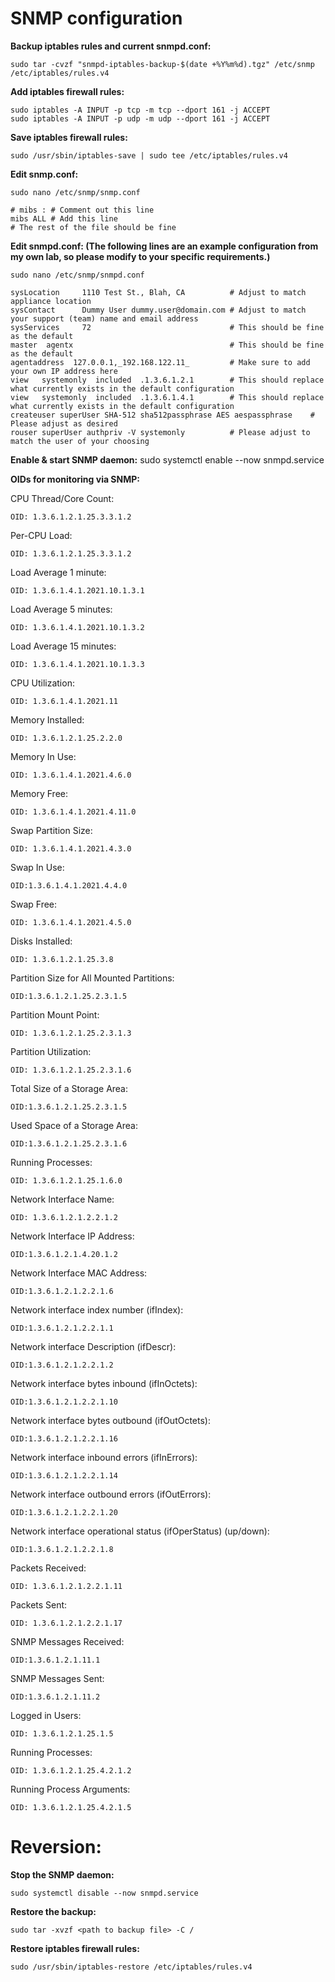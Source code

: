 # SNMP configuration

**Backup iptables rules and current snmpd.conf:**

    sudo tar -cvzf "snmpd-iptables-backup-$(date +%Y%m%d).tgz" /etc/snmp /etc/iptables/rules.v4    





**Add iptables firewall rules:**

    sudo iptables -A INPUT -p tcp -m tcp --dport 161 -j ACCEPT
    sudo iptables -A INPUT -p udp -m udp --dport 161 -j ACCEPT





**Save iptables firewall rules:**

    sudo /usr/sbin/iptables-save | sudo tee /etc/iptables/rules.v4



**Edit snmp.conf:**

    sudo nano /etc/snmp/snmp.conf

    # mibs : # Comment out this line
    mibs ALL # Add this line
    # The rest of the file should be fine



**Edit snmpd.conf: (The following lines are an example configuration from my own lab, so please modify to your specific requirements.)**

    sudo nano /etc/snmp/snmpd.conf

    sysLocation     1110 Test St., Blah, CA          # Adjust to match appliance location
    sysContact      Dummy User dummy.user@domain.com # Adjust to match your support (team) name and email address
    sysServices     72                               # This should be fine as the default
    master  agentx                                   # This should be fine as the default
    agentaddress  127.0.0.1,_192.168.122.11_         # Make sure to add your own IP address here
    view   systemonly  included  .1.3.6.1.2.1        # This should replace what currently exists in the default configuration
    view   systemonly  included  .1.3.6.1.4.1        # This should replace what currently exists in the default configuration
    createuser superUser SHA-512 sha512passphrase AES aespassphrase    # Please adjust as desired
    rouser superUser authpriv -V systemonly          # Please adjust to match the user of your choosing


**Enable & start SNMP daemon:**
    sudo systemctl enable --now snmpd.service


**OIDs for monitoring via SNMP:**



CPU Thread/Core Count:

    OID: 1.3.6.1.2.1.25.3.3.1.2


Per-CPU Load:

    OID: 1.3.6.1.2.1.25.3.3.1.2


Load Average 1 minute:

    OID: 1.3.6.1.4.1.2021.10.1.3.1


Load Average 5 minutes:

    OID: 1.3.6.1.4.1.2021.10.1.3.2


Load Average 15 minutes:

    OID: 1.3.6.1.4.1.2021.10.1.3.3


CPU Utilization:

    OID: 1.3.6.1.4.1.2021.11


Memory Installed:

    OID: 1.3.6.1.2.1.25.2.2.0


Memory In Use:

    OID: 1.3.6.1.4.1.2021.4.6.0


Memory Free:

    OID: 1.3.6.1.4.1.2021.4.11.0


Swap Partition Size:

    OID: 1.3.6.1.4.1.2021.4.3.0


Swap In Use:

    OID:1.3.6.1.4.1.2021.4.4.0


Swap Free:

    OID: 1.3.6.1.4.1.2021.4.5.0


Disks Installed:

    OID: 1.3.6.1.2.1.25.3.8


Partition Size for All Mounted Partitions:

    OID:1.3.6.1.2.1.25.2.3.1.5


Partition Mount Point:

    OID: 1.3.6.1.2.1.25.2.3.1.3


Partition Utilization:

    OID: 1.3.6.1.2.1.25.2.3.1.6


Total Size of a Storage Area:

    OID:1.3.6.1.2.1.25.2.3.1.5


Used Space of a Storage Area:

    OID:1.3.6.1.2.1.25.2.3.1.6


Running Processes:

    OID: 1.3.6.1.2.1.25.1.6.0


Network Interface Name:

    OID: 1.3.6.1.2.1.2.2.1.2


Network Interface IP Address:

    OID:1.3.6.1.2.1.4.20.1.2


Network Interface MAC Address:

    OID:1.3.6.1.2.1.2.2.1.6


Network interface index number (ifIndex):

    OID:1.3.6.1.2.1.2.2.1.1


Network interface Description (ifDescr):

    OID:1.3.6.1.2.1.2.2.1.2


Network interface bytes inbound (ifInOctets):

    OID:1.3.6.1.2.1.2.2.1.10


Network interface bytes outbound (ifOutOctets):

    OID:1.3.6.1.2.1.2.2.1.16


Network interface inbound errors (ifInErrors):

    OID:1.3.6.1.2.1.2.2.1.14


Network interface outbound errors (ifOutErrors):

    OID:1.3.6.1.2.1.2.2.1.20


Network interface operational status (ifOperStatus) (up/down):

    OID:1.3.6.1.2.1.2.2.1.8


Packets Received:

    OID: 1.3.6.1.2.1.2.2.1.11


Packets Sent: 

    OID: 1.3.6.1.2.1.2.2.1.17


SNMP Messages Received:

    OID:1.3.6.1.2.1.11.1


SNMP Messages Sent:

    OID:1.3.6.1.2.1.11.2


Logged in Users:

    OID: 1.3.6.1.2.1.25.1.5


Running Processes:

    OID: 1.3.6.1.2.1.25.4.2.1.2


Running Process Arguments:

    OID: 1.3.6.1.2.1.25.4.2.1.5



# Reversion:

**Stop the SNMP daemon:**

    sudo systemctl disable --now snmpd.service


**Restore the backup:**

    sudo tar -xvzf <path to backup file> -C /


**Restore iptables firewall rules:**

    sudo /usr/sbin/iptables-restore /etc/iptables/rules.v4
